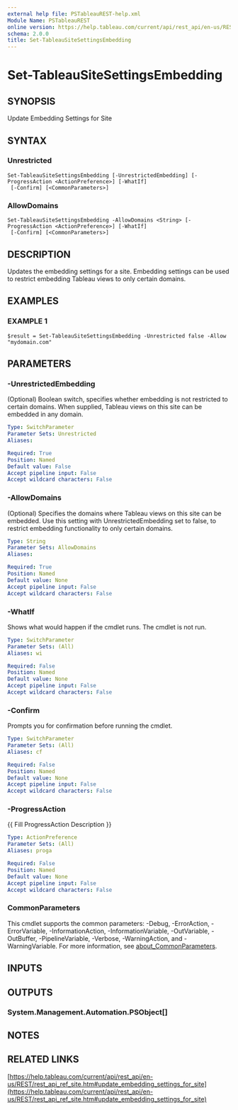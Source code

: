 ```yaml
---
external help file: PSTableauREST-help.xml
Module Name: PSTableauREST
online version: https://help.tableau.com/current/api/rest_api/en-us/REST/rest_api_ref_site.htm#update_embedding_settings_for_site
schema: 2.0.0
title: Set-TableauSiteSettingsEmbedding
---
```


# Set-TableauSiteSettingsEmbedding

## SYNOPSIS
Update Embedding Settings for Site

## SYNTAX

### Unrestricted
```
Set-TableauSiteSettingsEmbedding [-UnrestrictedEmbedding] [-ProgressAction <ActionPreference>] [-WhatIf]
 [-Confirm] [<CommonParameters>]
```

### AllowDomains
```
Set-TableauSiteSettingsEmbedding -AllowDomains <String> [-ProgressAction <ActionPreference>] [-WhatIf]
 [-Confirm] [<CommonParameters>]
```

## DESCRIPTION
Updates the embedding settings for a site.
Embedding settings can be used to restrict embedding Tableau views to only certain domains.

## EXAMPLES

### EXAMPLE 1
```
$result = Set-TableauSiteSettingsEmbedding -Unrestricted false -Allow "mydomain.com"
```

## PARAMETERS

### -UnrestrictedEmbedding
(Optional) Boolean switch, specifies whether embedding is not restricted to certain domains.
When supplied, Tableau views on this site can be embedded in any domain.

```yaml
Type: SwitchParameter
Parameter Sets: Unrestricted
Aliases:

Required: True
Position: Named
Default value: False
Accept pipeline input: False
Accept wildcard characters: False
```

### -AllowDomains
(Optional) Specifies the domains where Tableau views on this site can be embedded.
Use this setting with UnrestrictedEmbedding set to false, to restrict embedding functionality to only certain domains.

```yaml
Type: String
Parameter Sets: AllowDomains
Aliases:

Required: True
Position: Named
Default value: None
Accept pipeline input: False
Accept wildcard characters: False
```

### -WhatIf
Shows what would happen if the cmdlet runs.
The cmdlet is not run.

```yaml
Type: SwitchParameter
Parameter Sets: (All)
Aliases: wi

Required: False
Position: Named
Default value: None
Accept pipeline input: False
Accept wildcard characters: False
```

### -Confirm
Prompts you for confirmation before running the cmdlet.

```yaml
Type: SwitchParameter
Parameter Sets: (All)
Aliases: cf

Required: False
Position: Named
Default value: None
Accept pipeline input: False
Accept wildcard characters: False
```

### -ProgressAction
{{ Fill ProgressAction Description }}

```yaml
Type: ActionPreference
Parameter Sets: (All)
Aliases: proga

Required: False
Position: Named
Default value: None
Accept pipeline input: False
Accept wildcard characters: False
```

### CommonParameters
This cmdlet supports the common parameters: -Debug, -ErrorAction, -ErrorVariable, -InformationAction, -InformationVariable, -OutVariable, -OutBuffer, -PipelineVariable, -Verbose, -WarningAction, and -WarningVariable. For more information, see [about_CommonParameters](http://go.microsoft.com/fwlink/?LinkID=113216).

## INPUTS

## OUTPUTS

### System.Management.Automation.PSObject[]
## NOTES

## RELATED LINKS

[https://help.tableau.com/current/api/rest_api/en-us/REST/rest_api_ref_site.htm#update_embedding_settings_for_site](https://help.tableau.com/current/api/rest_api/en-us/REST/rest_api_ref_site.htm#update_embedding_settings_for_site)

